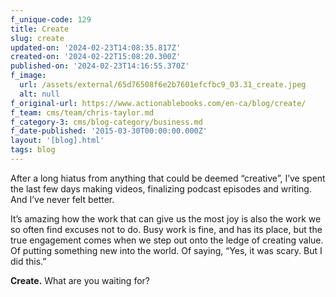 ```yaml
---
f_unique-code: 129
title: Create
slug: create
updated-on: '2024-02-23T14:08:35.817Z'
created-on: '2024-02-22T15:08:20.300Z'
published-on: '2024-02-23T14:16:55.370Z'
f_image:
  url: /assets/external/65d76508f6e2b7601efcfbc9_03.31_create.jpeg
  alt: null
f_original-url: https://www.actionablebooks.com/en-ca/blog/create/
f_team: cms/team/chris-taylor.md
f_category-3: cms/blog-category/business.md
f_date-published: '2015-03-30T00:00:00.000Z'
layout: '[blog].html'
tags: blog
---
```


After a long hiatus from anything that could be deemed “creative”, I’ve spent the last few days making videos, finalizing podcast episodes and writing. And I’ve never felt better.

It’s amazing how the work that can give us the most joy is also the work we so often find excuses not to do. Busy work is fine, and has its place, but the true engagement comes when we step out onto the ledge of creating value. Of putting something new into the world. Of saying, “Yes, it was scary. But I did this.”

**Create.** What are you waiting for?
